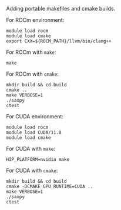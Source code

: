 Adding portable makefiles and cmake builds.

For ROCm environment:
   ```
   module load rocm
   module load cmake
   export CXX=${ROCM_PATH}/llvm/bin/clang++
   ```

For ROCm with `make`:
   ```
   make
   ```

For ROCm with `cmake`:
   ```
   mkdir build && cd build
   cmake ..
   make VERBOSE=1
   ./saxpy
   ctest
   ```

For CUDA environment:
   ```
   module load rocm
   module load CUDA/11.8
   module load cmake
   ```

For CUDA with `make`:
   ```
   HIP_PLATFORM=nvidia make
   ```

For CUDA with `cmake`:
   ```
   mkdir build && cd build
   cmake -DCMAKE_GPU_RUNTIME=CUDA ..
   make VERBOSE=1
   ./saxpy
   ctest
   ```
